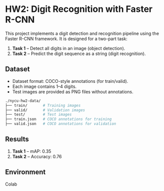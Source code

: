 # HW2: Digit Recognition with Faster R-CNN

This project implements a digit detection and recognition pipeline using the Faster R-CNN framework. It is designed for a two-part task:
1. **Task 1** – Detect all digits in an image (object detection).
2. **Task 2** – Predict the digit sequence as a string (digit recognition).

## Dataset

- Dataset format: COCO-style annotations (for train/valid).
- Each image contains 1–4 digits.
- Test images are provided as PNG files without annotations.

```bash
./nycu-hw2-data/
├── train/       # Training images
├── valid/       # Validation images
├── test/        # Test images
├── train.json   # COCO annotations for training
├── valid.json   # COCO annotations for validation
```

## Results
1. **Task 1** – mAP: 0.35
2. **Task 2** – Accuracy: 0.76

## Environment
Colab
